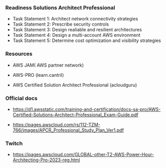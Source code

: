 ### Readiness Solutions Architect Professional

- Task Statement 1: Architect network connectivity strategies
- Task Statement 2: Prescribe security controls
- Task Statement 3: Design realiable and resilient architectures
- Task Statement 4: Design a multi-account AWS environment
- Task Statement 5: Determine cost optimization and visibility strategies


### Resources

- AWS JAM( AWS partner network)

- AWS-PRO (learn.cantril)

- AWS Certified Solution Architect Professional (acloudguru)


### Official docs

- https://d1.awsstatic.com/training-and-certification/docs-sa-pro/AWS-Certified-Solutions-Architect-Professional_Exam-Guide.pdf

- https://pages.awscloud.com/rs/112-TZM-766/images/APCR_Professional_Study_Plan_Ver1.pdf

### Twitch

- https://pages.awscloud.com/GLOBAL-other-T2-AWS-Power-Hour-Architecting-Pro-2023-reg.html
